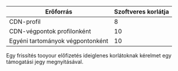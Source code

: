 
| Erőforrás | Szoftveres korlátja |
| --- | --- |
| CDN-profil |8 |
| CDN-végpontok profilonként |10 |
| Egyéni tartományok végpontonként |10 |

Egy frissítés tooyour előfizetés ideiglenes korlátoknak kérelmet egy támogatási jegy megnyitásával.

